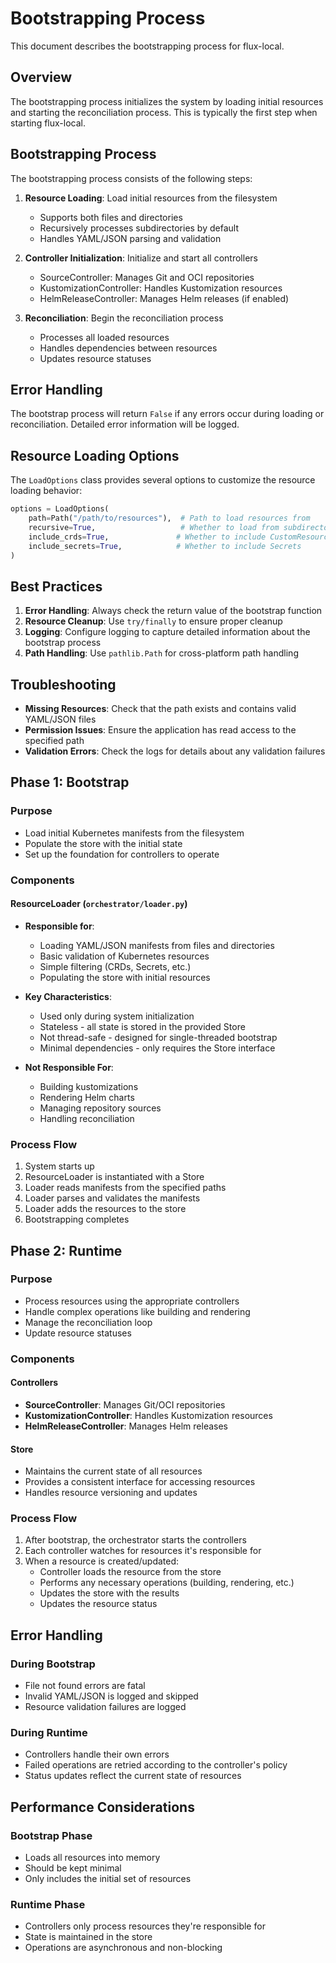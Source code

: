 # Bootstrapping Process

This document describes the bootstrapping process for flux-local.

## Overview

The bootstrapping process initializes the system by loading initial resources and starting the reconciliation process. This is typically the first step when starting flux-local.

## Bootstrapping Process

The bootstrapping process consists of the following steps:

1. **Resource Loading**: Load initial resources from the filesystem
   - Supports both files and directories
   - Recursively processes subdirectories by default
   - Handles YAML/JSON parsing and validation

2. **Controller Initialization**: Initialize and start all controllers
   - SourceController: Manages Git and OCI repositories
   - KustomizationController: Handles Kustomization resources
   - HelmReleaseController: Manages Helm releases (if enabled)

3. **Reconciliation**: Begin the reconciliation process
   - Processes all loaded resources
   - Handles dependencies between resources
   - Updates resource statuses

## Error Handling

The bootstrap process will return `False` if any errors occur during loading or reconciliation. Detailed error information will be logged.

## Resource Loading Options

The `LoadOptions` class provides several options to customize the resource loading behavior:

```python
options = LoadOptions(
    path=Path("/path/to/resources"),  # Path to load resources from
    recursive=True,                   # Whether to load from subdirectories
    include_crds=True,               # Whether to include CustomResourceDefinitions
    include_secrets=True,            # Whether to include Secrets
)
```

## Best Practices

1. **Error Handling**: Always check the return value of the bootstrap function
2. **Resource Cleanup**: Use `try/finally` to ensure proper cleanup
3. **Logging**: Configure logging to capture detailed information about the bootstrap process
4. **Path Handling**: Use `pathlib.Path` for cross-platform path handling

## Troubleshooting

- **Missing Resources**: Check that the path exists and contains valid YAML/JSON files
- **Permission Issues**: Ensure the application has read access to the specified path
- **Validation Errors**: Check the logs for details about any validation failures

## Phase 1: Bootstrap

### Purpose
- Load initial Kubernetes manifests from the filesystem
- Populate the store with the initial state
- Set up the foundation for controllers to operate

### Components

#### ResourceLoader (`orchestrator/loader.py`)
- **Responsible for**:
  - Loading YAML/JSON manifests from files and directories
  - Basic validation of Kubernetes resources
  - Simple filtering (CRDs, Secrets, etc.)
  - Populating the store with initial resources

- **Key Characteristics**:
  - Used only during system initialization
  - Stateless - all state is stored in the provided Store
  - Not thread-safe - designed for single-threaded bootstrap
  - Minimal dependencies - only requires the Store interface

- **Not Responsible For**:
  - Building kustomizations
  - Rendering Helm charts
  - Managing repository sources
  - Handling reconciliation

### Process Flow
1. System starts up
2. ResourceLoader is instantiated with a Store
3. Loader reads manifests from the specified paths
4. Loader parses and validates the manifests
5. Loader adds the resources to the store
6. Bootstrapping completes

## Phase 2: Runtime

### Purpose
- Process resources using the appropriate controllers
- Handle complex operations like building and rendering
- Manage the reconciliation loop
- Update resource statuses

### Components

#### Controllers
- **SourceController**: Manages Git/OCI repositories
- **KustomizationController**: Handles Kustomization resources
- **HelmReleaseController**: Manages Helm releases

#### Store
- Maintains the current state of all resources
- Provides a consistent interface for accessing resources
- Handles resource versioning and updates

### Process Flow
1. After bootstrap, the orchestrator starts the controllers
2. Each controller watches for resources it's responsible for
3. When a resource is created/updated:
   - Controller loads the resource from the store
   - Performs any necessary operations (building, rendering, etc.)
   - Updates the store with the results
   - Updates the resource status

## Error Handling

### During Bootstrap
- File not found errors are fatal
- Invalid YAML/JSON is logged and skipped
- Resource validation failures are logged

### During Runtime
- Controllers handle their own errors
- Failed operations are retried according to the controller's policy
- Status updates reflect the current state of resources

## Performance Considerations

### Bootstrap Phase
- Loads all resources into memory
- Should be kept minimal
- Only includes the initial set of resources

### Runtime Phase
- Controllers only process resources they're responsible for
- State is maintained in the store
- Operations are asynchronous and non-blocking
